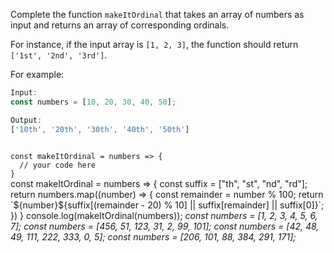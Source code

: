 Complete the function `makeItOrdinal` that
takes an array of numbers as input and
returns an array of corresponding ordinals.

For instance, if the input array is `[1, 2, 3]`,
the function should return `['1st', '2nd', '3rd']`.

For example:
```js
Input:
const numbers = [10, 20, 30, 40, 50];

Output:
['10th', '20th', '30th', '40th', '50th']
```
<codeblock language="javascript" type="exercise" testMode="multipleInput">
<code>
const makeItOrdinal = numbers => {
  // your code here
}
</code>

<solution>
const makeItOrdinal = numbers => {
  const suffix = ["th", "st", "nd", "rd"];
  return numbers.map((number) => {
    const remainder = number % 100;
    return `${number}${suffix[(remainder - 20) % 10] || suffix[remainder] || suffix[0]}`;
  })
}
</solution>

<testcases>
<caller>
console.log(makeItOrdinal(numbers));
</caller>
<testcase>
<i>
const numbers = [1, 2, 3, 4, 5, 6, 7];
</i>
</testcase>
<testcase>
<i>
const numbers = [456, 51, 123, 31, 2, 99, 101];
</i>
</testcase>
<testcase>
<i>
const numbers = [42, 48, 49, 111, 222, 333, 0, 5];
</i>
</testcase>
<testcase>
<i>
const numbers = [206, 101, 88, 384, 291, 171];
</i>
</testcase>
</testcases>
</codeblock>
